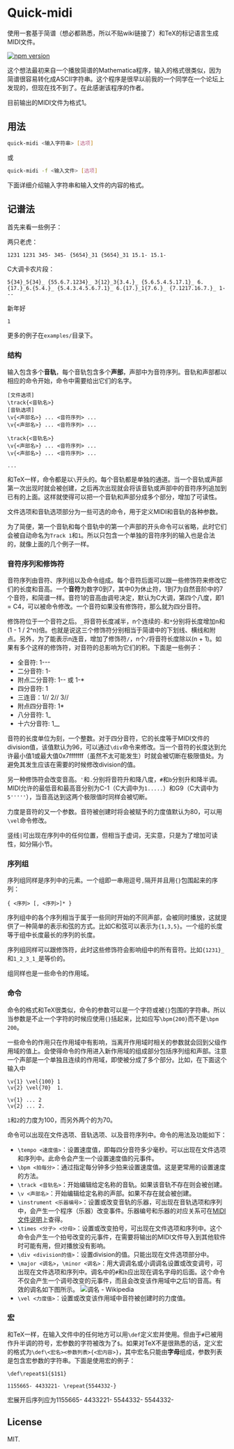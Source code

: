 # Quick-midi
使用一套基于简谱（想必都熟悉，所以不贴wiki链接了）和TeX的标记语言生成MIDI文件。

[![npm version](https://img.shields.io/npm/v/pnpm.svg)](https://www.npmjs.com/package/quick-midi)

这个想法最初来自一个播放简谱的Mathematica程序，输入的格式很类似，因为简谱很容易转化成ASCII字符串。这个程序是很早以前我的一个同学在一个论坛上发现的，但现在找不到了。在此感谢该程序的作者。

目前输出的MIDI文件为格式1。

## 用法
```sh
quick-midi <输入字符串> [选项]
```
或
```sh
quick-midi -f <输入文件> [选项]
```
下面详细介绍输入字符串和输入文件的内容的格式。

## 记谱法
首先来看一些例子：

两只老虎：
```
1231 1231 345- 345- {5654}_31 {5654}_31 15.1- 15.1-
```

C大调卡农片段：
```
5{34}_5{34}_ {55.6.7.1234}_ 3{12}_3{3.4.}_ {5.6.5.4.5.17.1}_ 6.{17.}_6.{5.4.}_ {5.4.3.4.5.6.7.1}_ 6.{17.}_1{7.6.}_ {7.1217.16.7.}_ 1---
```

新年好
```
1
```

更多的例子在`examples/`目录下。

### 结构
输入包含多个**音轨**，每个音轨包含多个**声部**，声部中为音符序列。音轨和声部都以相应的命令开始，命令中需要给出它们的名字。
```
[文件选项]
\track{<音轨名>}
[音轨选项]
\v{<声部名>} ... <音符序列> ...
\v{<声部名>} ... <音符序列> ...

\track{<音轨名>}
\v{<声部名>} ... <音符序列> ...
\v{<声部名>} ... <音符序列> ...

...
```
和TeX一样，命令都是以`\`开头的。每个音轨都是单独的通道。当一个音轨或声部第一次出现时就会被创建，之后再次出现就会将该音轨或声部中的音符序列追加到已有的上面。这样就使得可以把一个音轨和声部分成多个部分，增加了可读性。

文件选项和音轨选项部分为一些可选的命令，用于定义MIDI和音轨的各种参数。

为了简便，第一个音轨和每个音轨中的第一个声部的开头命令可以省略，此时它们会被自动命名为`Track 1`和`1`。所以只包含一个单独的音符序列的输入也是合法的，就像上面的几个例子一样。

### 音符序列和修饰符
音符序列由音符、序列组以及命令组成。每个音符后面可以跟一些修饰符来修改它们的长度和音高。一个**音符**为数字0到7，其中0为休止符，1到7为自然音阶中的7个音符，和简谱一样。音符1的音高由调号决定，默认为C大调，第四个八度，即1 = C4，可以被命令修改。一个音符如果没有修饰符，那么就为四分音符。

修饰符位于一个音符之后。`_`将音符长度减半，n个连续的`-`和`*`分别将长度增加n和(1 - 1 / 2^n)倍。也就是说这三个修饰符分别相当于简谱中的下划线、横线和附点。另外，为了能表示n连音，增加了修饰符`/`，n个`/`将音符长度除以(n + 1)。如果有多个这样的修饰符，对音符的总影响为它们的积。下面是一些例子：
* 全音符: 1---
* 二分音符: 1-
* 附点二分音符: 1-- 或 1-*
* 四分音符: 1
* 三连音：1// 2// 3//
* 附点四分音符: 1*
* 八分音符: 1_
* 十六分音符: 1__

音符的长度单位为刻，一个整数。对于四分音符，它的长度等于MIDI文件的division值，该值默认为96，可以通过`\div`命令来修改。当一个音符的长度达到允许最小值1或最大值0x7fffffff（虽然不太可能发生）时就会被切断在极限值处。为避免其发生应该在需要的时候修改division的值。

另一种修饰符会改变音高。`'`和`.`分别将音符升和降八度，`#`和`b`分别升和降半调。MIDI允许的最低音和最高音分别为C-1（C大调中为`1.....`）和G9（C大调中为`5'''''`），当音高达到这两个极限值时同样会被切断。

力度是音符的又一个参数。音符被创建时将会被赋予的力度值默认为80，可以用`\vel`命令修改。

竖线`|`可出现在序列中的任何位置，但相当于虚词，无实意，只是为了增加可读性，如分隔小节。

### 序列组
序列组同样是序列中的元素。一个组即一串用逗号`,`隔开并且用`{}`包围起来的序列：
```
{ <序列> [, <序列>]* }
```
序列组中的各个序列相当于属于一些同时开始的不同声部，会被同时播放，这就提供了一种简单的表示和弦的方式。比如C和弦可以表示为`{1,3,5}`。一个组的长度等于组中长度最长的序列的长度。

序列组同样可以跟修饰符，此时这些修饰符会影响组中的所有音符。比如`{1231}_`和`1_2_3_1_`是等价的。

组同样也是一些命令的作用域。

### 命令
命令的格式和TeX很类似，命令的参数可以是一个字符或被`{}`包围的字符串。所以当参数是不止一个字符的时候应使用`{}`括起来，比如应写`\bpm{200}`而不是`\bpm 200`。

一些命令的作用只在作用域中有影响，当离开作用域时相关的参数就会回到父级作用域的值上。会使得命令的作用进入新作用域的组成部分包括序列组和声部。注意一个声部是一个单独且连续的作用域，即使被分成了多个部分。比如，在下面这个输入中
```
\v{1} \vel{100} 1
\v{2} \vel{70}  1.

\v{1} ... 2
\v{2} ... 2.
```
`1`和`2`的力度为100，而另外两个的为70。

命令可以出现在文件选项、音轨选项、以及音符序列中。命令的用法及功能如下：
* `\tempo <速度值>`：设置速度值，即每四分音符多少毫秒。可以出现在文件选项和序列中。此命令会产生一个设置速度值的元事件。
* `\bpm <拍每分>`：通过指定每分钟多少拍来设置速度值。这是更常用的设置速度的方法。
* `\track <音轨名>`：开始编辑给定名称的音轨。如果该音轨不存在则会被创建。
* `\v <声部名>`：开始编辑给定名称的声部。如果不存在就会被创建。
* `\instrument <乐器编号>`：设置或改变音轨的乐器，可出现在音轨选项和序列中，会产生一个程序（乐器）改变事件。乐器编号和乐器的对应关系可在[MIDI文件说明](http://www.music.mcgill.ca/~ich/classes/mumt306/StandardMIDIfileformat.html)上查得。
* `\times <分子> <分母>`：设置或改变拍号，可出现在文件选项和序列中。这个命令会产生一个拍号改变的元事件，在需要将输出的MIDI文件导入到其他软件时可能有用，但对播放没有影响。
* `\div <division的值>`：设置division的值。只能出现在文件选项部分中。
* `\major <调名>`，`\minor <调名>`：用大调调名或小调调名设置或改变调号，可出现在文件选项和序列中。调名中的`#`和`b`应出现在调名字母的后面。这个命令不仅会产生一个调号改变的元事件，而且会改变该作用域中之后1的音高。有效的调名如下图所示。
![调名 - Wikipedia](https://upload.wikimedia.org/wikipedia/commons/thumb/3/33/Circle_of_fifths_deluxe_4.svg/400px-Circle_of_fifths_deluxe_4.svg.png)
* `\vel <力度值>`：设置或改变该作用域中音符被创建时的力度值。

### 宏
和TeX一样，在输入文件中的任何地方可以用`\def`定义宏并使用。但由于`#`已被用作升半调的符号，宏参数的字符被改为了`$`。如果对TeX不是很熟悉的话，定义宏的格式为`\def\<宏名><参数列表>{<宏内容>}`，其中宏名只能由**字母**组成，参数列表是包含宏参数的字符串。下面是使用宏的例子：
```
\def\repeat$1{$1$1}

1155665- 4433221- \repeat{5544332-}
```
宏展开后序列应为1155665- 4433221- 5544332- 5544332-

## License
MIT.